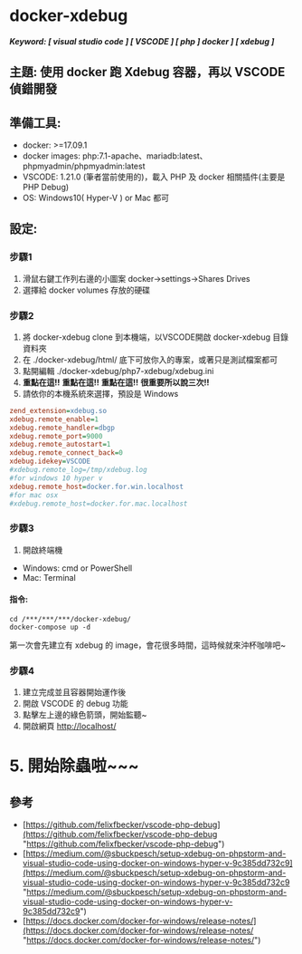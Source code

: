 # docker-xdebug
##### Keyword: [ visual studio code ] [ VSCODE ] [ php ]  docker ] [ xdebug ]

## 主題: 使用 docker 跑 Xdebug 容器，再以 VSCODE 偵錯開發

## 準備工具:
- docker: >=17.09.1
- docker images: php:7.1-apache、mariadb:latest、phpmyadmin/phpmyadmin:latest
- VSCODE: 1.21.0 (筆者當前使用的)，載入 PHP 及 docker 相關插件(主要是 PHP Debug)
- OS: Windows10( Hyper-V ) or Mac 都可

## 設定:
### 步驟1
1. 滑鼠右鍵工作列右邊的小圖案 docker->settings->Shares Drives
2. 選擇給 docker volumes 存放的硬碟
### 步驟2
1. 將 docker-xdebug clone 到本機端，以VSCODE開啟 docker-xdebug 目錄資料夾
2. 在 ./docker-xdebug/html/ 底下可放你入的專案，或著只是測試檔案都可
3. 點開編輯 ./docker-xdebug/php7-xdebug/xdebug.ini
4. **重點在這!!** **重點在這!!** **重點在這!!** **很重要所以說三次!!**
5. 請依你的本機系統來選擇，預設是 Windows
```ini
zend_extension=xdebug.so
xdebug.remote_enable=1
xdebug.remote_handler=dbgp
xdebug.remote_port=9000
xdebug.remote_autostart=1
xdebug.remote_connect_back=0
xdebug.idekey=VSCODE
#xdebug.remote_log=/tmp/xdebug.log
#for windows 10 hyper v
xdebug.remote_host=docker.for.win.localhost
#for mac osx
#xdebug.remote_host=docker.for.mac.localhost
```
### 步驟3
1. 開啟終端機
- Windows: cmd or PowerShell
- Mac: Terminal
#### 指令:
```shell
cd /***/***/***/docker-xdebug/
docker-compose up -d
```
第一次會先建立有 xdebug 的 image，會花很多時間，這時候就來沖杯咖啡吧~
### 步驟4
1. 建立完成並且容器開始運作後
2. 開啟 VSCODE 的 debug 功能
3. 點擊左上邊的綠色箭頭，開始監聽~
4. 開啟網頁 [http://localhost/](http://localhost/ "http://localhost/")
# 5. 開始除蟲啦~~~
## 參考
- [https://github.com/felixfbecker/vscode-php-debug](https://github.com/felixfbecker/vscode-php-debug "https://github.com/felixfbecker/vscode-php-debug") 
- [https://medium.com/@sbuckpesch/setup-xdebug-on-phpstorm-and-visual-studio-code-using-docker-on-windows-hyper-v-9c385dd732c9](https://medium.com/@sbuckpesch/setup-xdebug-on-phpstorm-and-visual-studio-code-using-docker-on-windows-hyper-v-9c385dd732c9 "https://medium.com/@sbuckpesch/setup-xdebug-on-phpstorm-and-visual-studio-code-using-docker-on-windows-hyper-v-9c385dd732c9") 
- [https://docs.docker.com/docker-for-windows/release-notes/](https://docs.docker.com/docker-for-windows/release-notes/ "https://docs.docker.com/docker-for-windows/release-notes/") 
